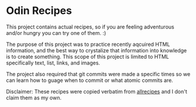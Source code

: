 # Odin Recipes

This project contains actual recipes, so if you are feeling adventurous and/or hungry you can try one of them. :)

The purpose of this project was to practice recently aqcuired HTML information, and the best way to crystalize that information into knowledge is to create something. This scope of this project is limited to HTML specifically text, list, links, and images.

The project also required that git commits were made a specific times so we can learn how to guage when to commit or what atomic commits are.

Disclaimer: These recipes were copied verbatim from [allrecipes](https://www.allrecipes.com/) and I don't claim them as my own.